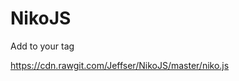 # NikoJS
Add <script src="https://cdn.rawgit.com/Jeffser/NikoJS/master/niko.js"></script> to your <head> tag

https://cdn.rawgit.com/Jeffser/NikoJS/master/niko.js
